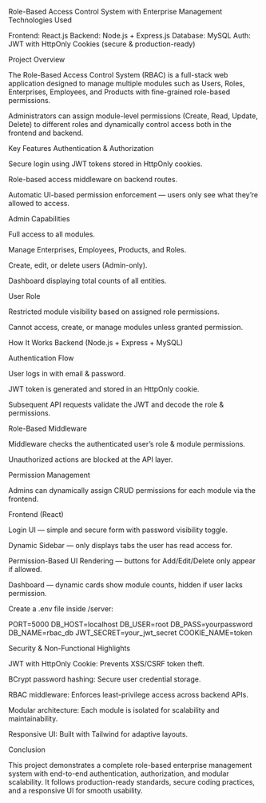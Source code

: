 Role-Based Access Control System with Enterprise Management
Technologies Used

Frontend: React.js 
Backend: Node.js + Express.js
Database: MySQL
Auth: JWT with HttpOnly Cookies (secure & production-ready)

Project Overview

The Role-Based Access Control System (RBAC) is a full-stack web application designed to manage multiple modules such as Users, Roles, Enterprises, Employees, and Products with fine-grained role-based permissions.

Administrators can assign module-level permissions (Create, Read, Update, Delete) to different roles and dynamically control access both in the frontend and backend.

Key Features
Authentication & Authorization

Secure login using JWT tokens stored in HttpOnly cookies.

Role-based access middleware on backend routes.

Automatic UI-based permission enforcement — users only see what they’re allowed to access.

 Admin Capabilities

Full access to all modules.

Manage Enterprises, Employees, Products, and Roles.

Create, edit, or delete users (Admin-only).

Dashboard displaying total counts of all entities.

User Role

Restricted module visibility based on assigned role permissions.

Cannot access, create, or manage modules unless granted permission.

How It Works
Backend (Node.js + Express + MySQL)

Authentication Flow

User logs in with email & password.

JWT token is generated and stored in an HttpOnly cookie.

Subsequent API requests validate the JWT and decode the role & permissions.

Role-Based Middleware

Middleware checks the authenticated user’s role & module permissions.

Unauthorized actions are blocked at the API layer.

Permission Management

Admins can dynamically assign CRUD permissions for each module via the frontend.

Frontend (React)

Login UI — simple and secure form with password visibility toggle.

Dynamic Sidebar — only displays tabs the user has read access for.

Permission-Based UI Rendering — buttons for Add/Edit/Delete only appear if allowed.

Dashboard — dynamic cards show module counts, hidden if user lacks permission.


Create a .env file inside /server:

PORT=5000
DB_HOST=localhost
DB_USER=root
DB_PASS=yourpassword
DB_NAME=rbac_db
JWT_SECRET=your_jwt_secret
COOKIE_NAME=token

Security & Non-Functional Highlights

JWT with HttpOnly Cookie: Prevents XSS/CSRF token theft.

BCrypt password hashing: Secure user credential storage.

RBAC middleware: Enforces least-privilege access across backend APIs.

Modular architecture: Each module is isolated for scalability and maintainability.

Responsive UI: Built with Tailwind for adaptive layouts.

Conclusion

This project demonstrates a complete role-based enterprise management system with end-to-end authentication, authorization, and modular scalability.
It follows production-ready standards, secure coding practices, and a responsive UI for smooth usability.

